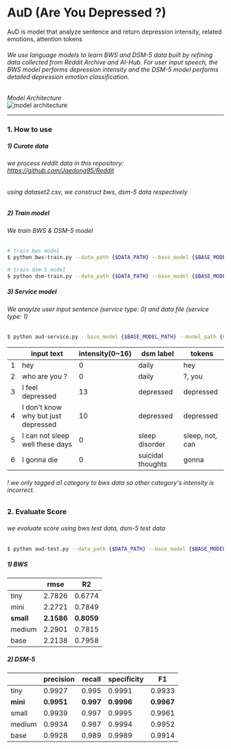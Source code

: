 # AuD (Are You Depressed ?)
AuD is model that analyze sentence and return depression intensity, related emotions, attention tokens 

###### We use language models to learn BWS and DSM-5 data built by refining data collected from Reddit Archive and AI-Hub. For user input speech, the BWS model performs depression intensity and the DSM-5 model performs detailed depression emotion classification.

_Model Architecture_   
![model architecture](https://user-images.githubusercontent.com/48609095/223356781-7e6dd680-9f92-4583-96bd-de4865ff857d.PNG)

***
### 1. How to use 
##### 1) Curate data  
###### we process reddit data in this repository: https://github.com/Jaedong95/Reddit
###### using dataset2.csv, we construct bws, dsm-5 data respectively 


##### 2) Train model 
###### We train BWS & DSM-5 model 
```bash 
# train bws model 
$ python bws-train.py --data_path {$DATA_PATH} --base_model {$BASE_MODEL_PATH} --model_path {$MODEL_PATH} --config_path {$CONFIG_PATH} --config_file {$CONFIG_FILE} --log_path {$LOG_PATH}

# train dsm-5 model 
$ python dsm-train.py --data_path {$DATA_PATH} --base_model {$BASE_MODEL_PATH} --model_path {$MODEL_PATH} --config_path {$CONFIG_PATH} --config_file {$CONFIG_FILE} --log_path {$LOG_PATH}
```

##### 3) Service model 
###### We anaylze user input sentence (service type: 0) and data file (service type: 1) 
```bash
$ python aud-service.py --base_model {$BASE_MODEL_PATH} --model_path {$MODEL_PATH} --config_path {$CONFIG_PATH} --config_file {$CONFIG_FILE} --data_path {$DATA_PATH} --db_config {$DB_CONFIG} --service_type {$SERVICE_TYPE}
```
   
| |input text|intensity(0~16)|dsm label|tokens|
|---|---|---|---|---|
|1|hey|0|daily|hey|
|2|who are you ?|0|daily|?, you|
|3|I feel depressed|13|depressed|depressed|
|4|I don't know why but just depressed|10|depressed|depressed|
|5|I can not sleep well these days|0|sleep disorder|sleep, not, can|
|6|I gonna die|0|suicidal thoughts|gonna|

###### ! we only tagged a1 category to bws data so other category's intensity is incorrect.  
   
   
### 2. Evaluate Score 
###### we evaluate score using bws test data, dsm-5 test data   

```bash 
$ python aud-test.py --data_path {$DATA_PATH} --base_model {$BASE_MODEL_PATH} --model_path {$MODEL_PATH} --config_path {$CONFIG_PATH} --config_file {$CONFIG_FILE} --log_path {$LOG_PATH}
```

   
##### 1) BWS 
| |rmse|R2|
|---|---|---|
|tiny|2.7826|0.6774|
|mini|2.2721|0.7849|
|**small**|**2.1586**|**0.8059**|
|medium|2.2901|0.7815|
|base|2.2138|0.7958|

##### 2) DSM-5 
| |precision|recall|specificity|F1|
|---|---|---|---|---|
|tiny|0.9927|0.995|0.9991|0.9933|
|**mini**|**0.9951**|**0.997**|**0.9996**|**0.9967**|
|small|0.9939|0.997|0.9995|0.9961|
|medium|0.9934|0.987|0.9994|0.9952|
|base|0.9928|0.989|0.9989|0.9914|
